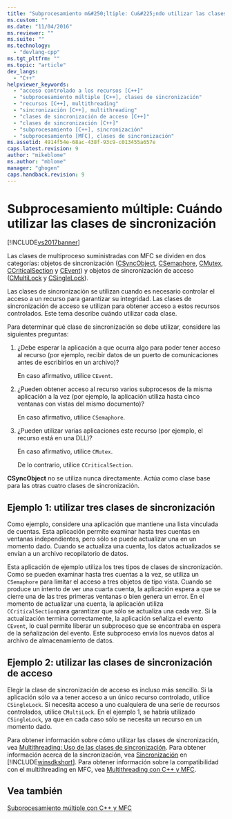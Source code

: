 ```yaml
---
title: "Subprocesamiento m&#250;ltiple: Cu&#225;ndo utilizar las clases de sincronizaci&#243;n | Microsoft Docs"
ms.custom: ""
ms.date: "11/04/2016"
ms.reviewer: ""
ms.suite: ""
ms.technology: 
  - "devlang-cpp"
ms.tgt_pltfrm: ""
ms.topic: "article"
dev_langs: 
  - "C++"
helpviewer_keywords: 
  - "acceso controlado a los recursos [C++]"
  - "subprocesamiento múltiple [C++], clases de sincronización"
  - "recursos [C++], multithreading"
  - "sincronización [C++], multithreading"
  - "clases de sincronización de acceso [C++]"
  - "clases de sincronización [C++]"
  - "subprocesamiento [C++], sincronización"
  - "subprocesamiento [MFC], clases de sincronización"
ms.assetid: 4914f54e-68ac-438f-93c9-c013455a657e
caps.latest.revision: 9
author: "mikeblome"
ms.author: "mblome"
manager: "ghogen"
caps.handback.revision: 9
---
```

# Subprocesamiento m&#250;ltiple: Cu&#225;ndo utilizar las clases de sincronizaci&#243;n
[!INCLUDE[vs2017banner](../assembler/inline/includes/vs2017banner.md)]

Las clases de multiproceso suministradas con MFC se dividen en dos categorías: objetos de sincronización \([CSyncObject](../mfc/reference/csyncobject-class.md), [CSemaphore](../mfc/reference/csemaphore-class.md), [CMutex](../mfc/reference/cmutex-class.md), [CCriticalSection](../mfc/reference/ccriticalsection-class.md) y [CEvent](../mfc/reference/cevent-class.md)\) y objetos de sincronización de acceso \([CMultiLock](../mfc/reference/cmultilock-class.md) y [CSingleLock](../mfc/reference/csinglelock-class.md)\).  
  
 Las clases de sincronización se utilizan cuando es necesario controlar el acceso a un recurso para garantizar su integridad.  Las clases de sincronización de acceso se utilizan para obtener acceso a estos recursos controlados.  Este tema describe cuándo utilizar cada clase.  
  
 Para determinar qué clase de sincronización se debe utilizar, considere las siguientes preguntas:  
  
1.  ¿Debe esperar la aplicación a que ocurra algo para poder tener acceso al recurso \(por ejemplo, recibir datos de un puerto de comunicaciones antes de escribirlos en un archivo\)?  
  
     En caso afirmativo, utilice `CEvent`.  
  
2.  ¿Pueden obtener acceso al recurso varios subprocesos de la misma aplicación a la vez \(por ejemplo, la aplicación utiliza hasta cinco ventanas con vistas del mismo documento\)?  
  
     En caso afirmativo, utilice `CSemaphore`.  
  
3.  ¿Pueden utilizar varias aplicaciones este recurso \(por ejemplo, el recurso está en una DLL\)?  
  
     En caso afirmativo, utilice `CMutex`.  
  
     De lo contrario, utilice `CCriticalSection`.  
  
 **CSyncObject** no se utiliza nunca directamente.  Actúa como clase base para las otras cuatro clases de sincronización.  
  
## Ejemplo 1: utilizar tres clases de sincronización  
 Como ejemplo, considere una aplicación que mantiene una lista vinculada de cuentas.  Esta aplicación permite examinar hasta tres cuentas en ventanas independientes, pero sólo se puede actualizar una en un momento dado.  Cuando se actualiza una cuenta, los datos actualizados se envían a un archivo recopilatorio de datos.  
  
 Esta aplicación de ejemplo utiliza los tres tipos de clases de sincronización.  Como se pueden examinar hasta tres cuentas a la vez, se utiliza un `CSemaphore` para limitar el acceso a tres objetos de tipo vista.  Cuando se produce un intento de ver una cuarta cuenta, la aplicación espera a que se cierre una de las tres primeras ventanas o bien genera un error.  En el momento de actualizar una cuenta, la aplicación utiliza `CCriticalSection`para garantizar que sólo se actualiza una cada vez.  Si la actualización termina correctamente, la aplicación señaliza el evento `CEvent`, lo cual permite liberar un subproceso que se encontraba en espera de la señalización del evento.  Este subproceso envía los nuevos datos al archivo de almacenamiento de datos.  
  
## Ejemplo 2: utilizar las clases de sincronización de acceso  
 Elegir la clase de sincronización de acceso es incluso más sencillo.  Si la aplicación sólo va a tener acceso a un único recurso controlado, utilice `CSingleLock`.  Si necesita acceso a uno cualquiera de una serie de recursos controlados, utilice `CMultiLock`.  En el ejemplo 1, se habría utilizado `CSingleLock`, ya que en cada caso sólo se necesita un recurso en un momento dado.  
  
 Para obtener información sobre cómo utilizar las clases de sincronización, vea [Multithreading: Uso de las clases de sincronización](../parallel/multithreading-how-to-use-the-synchronization-classes.md).  Para obtener información acerca de la sincronización, vea [Sincronización](http://msdn.microsoft.com/library/windows/desktop/ms686353) en [!INCLUDE[winsdkshort](../atl/reference/includes/winsdkshort_md.md)].  Para obtener información sobre la compatibilidad con el multithreading en MFC, vea [Multithreading con C\+\+ y MFC](../parallel/multithreading-with-cpp-and-mfc.md).  
  
## Vea también  
 [Subprocesamiento múltiple con C\+\+ y MFC](../parallel/multithreading-with-cpp-and-mfc.md)